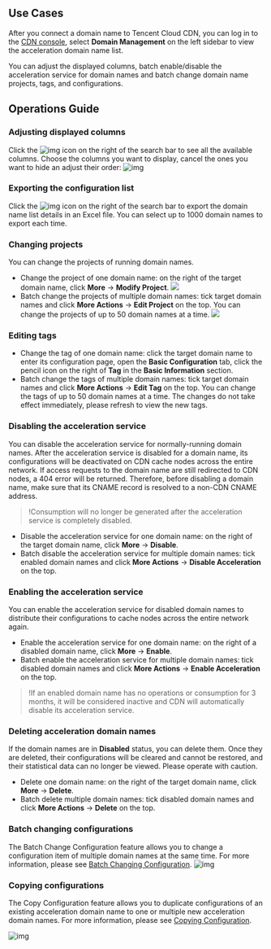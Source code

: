 ## Use Cases

After you connect a domain name to Tencent Cloud CDN, you can log in to the [CDN console](https://console.cloud.tencent.com/cdn), select **Domain Management** on the left sidebar to view the acceleration domain name list.

You can adjust the displayed columns, batch enable/disable the acceleration service for domain names and batch change domain name projects, tags, and configurations.

## Operations Guide

### Adjusting displayed columns

Click the ![img](https://main.qcloudimg.com/raw/c8528c5a51cbea35ecb7e0414b51267e.png) icon on the right of the search bar to see all the available columns. Choose the columns you want to display, cancel the ones you want to hide an adjust their order:
![img](https://main.qcloudimg.com/raw/790ae4b6c47b8b5ccd72e517701d34db.png)



### Exporting the configuration list

Click the ![img](https://main.qcloudimg.com/raw/16b5654ecd298d7cadc63b243413a31d.png) icon on the right of the search bar to export the domain name list details in an Excel file. You can select up to 1000 domain names to export each time.



### Changing projects

You can change the projects of running domain names.

- Change the project of one domain name: on the right of the target domain name, click **More** -> **Modify Project**.
![](https://main.qcloudimg.com/raw/d89f96a923701b82cbd4f3ae28867fba.png)
- Batch change the projects of multiple domain names: tick target domain names and click **More Actions** -> **Edit Project** on the top. You can change the projects of up to 50 domain names at a time.
![](https://main.qcloudimg.com/raw/6c5056953000373df04dd272183fca78.png)



### Editing tags

- Change the tag of one domain name: click the target domain name to enter its configuration page, open the **Basic Configuration** tab, click the pencil icon on the right of **Tag** in the **Basic Information** section.
- Batch change the tags of multiple domain names: tick target domain names and click **More Actions** -> **Edit Tag** on the top. You can change the tags of up to 50 domain names at a time. The changes do not take effect immediately, please refresh to view the new tags.	



### Disabling the acceleration service

You can disable the acceleration service for normally-running domain names. After the acceleration service is disabled for a domain name, its configurations will be deactivated on CDN cache nodes across the entire network. If access requests to the domain name are still redirected to CDN nodes, a 404 error will be returned. Therefore, before disabling a domain name, make sure that its CNAME record is resolved to a non-CDN CNAME address.

> !Consumption will no longer be generated after the acceleration service is completely disabled.

- Disable the acceleration service for one domain name: on the right of the target domain name, click **More** -> **Disable**.
- Batch disable the acceleration service for multiple domain names: tick enabled domain names and click **More Actions** -> **Disable Acceleration** on the top.



### Enabling the acceleration service

You can enable the acceleration service for disabled domain names to distribute their configurations to cache nodes across the entire network again.

- Enable the acceleration service for one domain name: on the right of a disabled domain name, click **More** -> **Enable**.
- Batch enable the acceleration service for multiple domain names: tick disabled domain names and click **More Actions** -> **Enable Acceleration** on the top.

> !If an enabled domain name has no operations or consumption for 3 months, it will be considered inactive and CDN will automatically disable its acceleration service.



### Deleting acceleration domain names

If the domain names are in **Disabled** status, you can delete them. Once they are deleted, their configurations will be cleared and cannot be restored, and their statistical data can no longer be viewed. Please operate with caution.

- Delete one domain name: on the right of the target domain name, click **More** -> **Delete**.
- Batch delete multiple domain names: tick disabled domain names and click **More Actions** -> **Delete** on the top.



### Batch changing configurations	

The Batch Change Configuration feature allows you to change a configuration item of multiple domain names at the same time. For more information, please see [Batch Changing Configuration](https://intl.cloud.tencent.com/document/product/228/39911).	
![img](https://main.qcloudimg.com/raw/351f7e271ea154f93254f0b04ff956a7.png)	



### Copying configurations

The Copy Configuration feature allows you to duplicate configurations of an existing acceleration domain name to one or multiple new acceleration domain names. For more information, please see [Copying Configuration](https://intl.cloud.tencent.com/document/product/228/38936).

![img](https://main.qcloudimg.com/raw/35dc5ed70d37ccba508f1ce8f49794e7.png)





